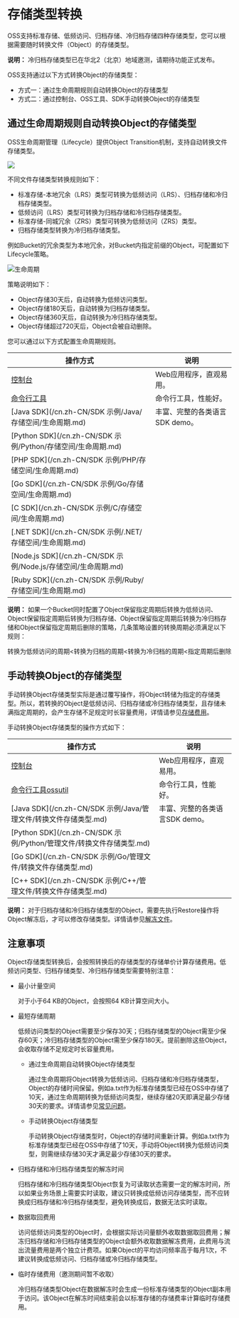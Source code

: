 # 存储类型转换

OSS支持标准存储、低频访问、归档存储、冷归档存储四种存储类型，您可以根据需要随时转换文件（Object）的存储类型。

**说明：** 冷归档存储类型已在华北2（北京）地域邀测，请期待功能正式发布。

OSS支持通过以下方式转换Object的存储类型：

-   方式一：通过生命周期规则自动转换Object的存储类型
-   方式二：通过控制台、OSS工具、SDK手动转换Object的存储类型

## 通过生命周期规则自动转换Object的存储类型

OSS生命周期管理（Lifecycle）提供Object Transition机制，支持自动转换文件存储类型。

![](https://static-aliyun-doc.oss-cn-hangzhou.aliyuncs.com/assets/img/zh-CN/1926201061/p1620.png)

不同文件存储类型转换规则如下：

-   标准存储-本地冗余（LRS）类型可转换为低频访问（LRS）、归档存储和冷归档存储类型。
-   低频访问（LRS）类型可转换为归档存储和冷归档存储类型。
-   标准存储-同城冗余（ZRS）类型可转换为低频访问（ZRS）类型。
-   归档存储类型转换为冷归档存储类型。

例如Bucket的冗余类型为本地冗余，对Bucket内指定前缀的Object，可配置如下Lifecycle策略。

![生命周期](https://static-aliyun-doc.oss-cn-hangzhou.aliyuncs.com/assets/img/zh-CN/6247559951/p132749.png)

策略说明如下：

-   Object存储30天后，自动转换为低频访问类型。
-   Object存储180天后，自动转换为归档存储类型。
-   Object存储360天后，自动转换为冷归档存储类型。
-   Object存储超过720天后，Object会被自动删除。

您可以通过以下方式配置生命周期规则。

|操作方式|说明|
|----|--|
|[控制台](/cn.zh-CN/控制台用户指南/存储空间管理/基础设置/设置生命周期规则.md)|Web应用程序，直观易用。|
|[命令行工具](/cn.zh-CN/常用工具/命令行工具ossutil/常用命令/lifecycle.md)|命令行工具，性能好。|
|[Java SDK](/cn.zh-CN/SDK 示例/Java/存储空间/生命周期.md)|丰富、完整的各类语言SDK demo。|
|[Python SDK](/cn.zh-CN/SDK 示例/Python/存储空间/生命周期.md)|
|[PHP SDK](/cn.zh-CN/SDK 示例/PHP/存储空间/生命周期.md)|
|[Go SDK](/cn.zh-CN/SDK 示例/Go/存储空间/生命周期.md)|
|[C SDK](/cn.zh-CN/SDK 示例/C/存储空间/生命周期.md)|
|[.NET SDK](/cn.zh-CN/SDK 示例/.NET/存储空间/生命周期.md)|
|[Node.js SDK](/cn.zh-CN/SDK 示例/Node.js/存储空间/生命周期.md)|
|[Ruby SDK](/cn.zh-CN/SDK 示例/Ruby/存储空间/生命周期.md)|

**说明：** 如果一个Bucket同时配置了Object保留指定周期后转换为低频访问、Object保留指定周期后转换为归档存储、Object保留指定周期后转换为冷归档存储和Object保留指定周期后删除的策略，几条策略设置的转换周期必须满足以下规则：

转换为低频访问的周期<转换为归档的周期<转换为冷归档的周期<指定周期后删除

## 手动转换Object的存储类型

手动转换Object存储类型实际是通过覆写操作，将Object转储为指定的存储类型。所以，若转换的Object是低频访问、归档存储或冷归档存储类型，且存储未满指定周期的，会产生存储不足规定时长容量费用，详情请参见[存储费用](/cn.zh-CN/计量计费/计量项和计费项/存储费用.md)。

手动转换Object存储类型的操作方式如下：

|操作方式|说明|
|----|--|
|[控制台](/cn.zh-CN/控制台用户指南/文件管理/修改文件存储类型.md)|Web应用程序，直观易用。|
|[命令行工具ossutil](/cn.zh-CN/常用工具/命令行工具ossutil/常用命令/set-meta.md)|命令行工具，性能好。|
|[Java SDK](/cn.zh-CN/SDK 示例/Java/管理文件/转换文件存储类型.md)|丰富、完整的各类语言SDK demo。|
|[Python SDK](/cn.zh-CN/SDK 示例/Python/管理文件/转换文件存储类型.md)|
|[Go SDK](/cn.zh-CN/SDK 示例/Go/管理文件/转换文件存储类型.md)|
|[C++ SDK](/cn.zh-CN/SDK 示例/C++/管理文件/转换文件存储类型.md)|

**说明：** 对于归档存储和冷归档存储类型的Object，需要先执行Restore操作将Object解冻后，才可以修改存储类型。详情请参见[解冻文件](/cn.zh-CN/开发指南/对象/文件（Object）/管理文件/解冻文件.md)。

## 注意事项

Object存储类型转换后，会按照转换后的存储类型的存储单价计算存储费用。低频访问类型、归档存储类型、冷归档存储类型需要特别注意：

-   最小计量空间

    对于小于64 KB的Object，会按照64 KB计算空间大小。

-   最短存储周期

    低频访问类型的Object需要至少保存30天；归档存储类型的Object需至少保存60天；冷归档存储类型的Object需至少保存180天。提前删除这些Object，会收取存储不足规定时长容量费用。

    -   通过生命周期自动转换Object存储类型

        通过生命周期将Object转换为低频访问、归档存储和冷归档存储类型，Object的存储时间保留。例如a.txt作为标准存储类型已经在OSS中存储了10天，通过生命周期转换为低频访问类型，继续存储20天即满足最少存储30天的要求。详情请参见[常见问题](/cn.zh-CN/开发指南/对象/文件（Object）/文件生命周期/生命周期规则介绍.md)。

    -   手动转换Object存储类型

        手动转换Object存储类型时，Object的存储时间重新计算。例如a.txt作为标准存储类型已经在OSS中存储了10天，手动将Object转换为低频访问类型，则需继续存储30天才满足最少存储30天的要求。

-   归档存储和冷归档存储类型的解冻时间

    归档存储和冷归档存储类型Object恢复为可读取状态需要一定的解冻时间，所以如果业务场景上需要实时读取，建议只转换成低频访问存储类型，而不应转换成归档存储和冷归档存储类型，避免转换成后，数据无法实时读取。

-   数据取回费用

    访问低频访问类型的Object时，会根据实际访问量额外收取数据取回费用；解冻归档存储和冷归档存储类型的Object会额外收取数据解冻费用，此费用与流出流量费用是两个独立计费项。如果Object的平均访问频率高于每月1次，不建议转换成低频访问、归档存储或冷归档存储类型。

-   临时存储费用（邀测期间暂不收取）

    冷归档存储类型Object在数据解冻时会生成一份标准存储类型的Object副本用于访问。该Object在解冻时间结束前会以标准存储的存储费率计算临时存储费用。


